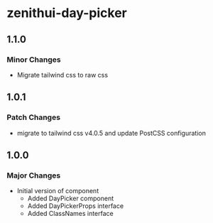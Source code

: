 # zenithui-day-picker

## 1.1.0

### Minor Changes

- Migrate tailwind css to raw css

## 1.0.1

### Patch Changes

- migrate to tailwind css v4.0.5 and update PostCSS configuration

## 1.0.0

### Major Changes

- Initial version of component
  - Added DayPicker component
  - Added DayPickerProps interface
  - Added ClassNames interface
